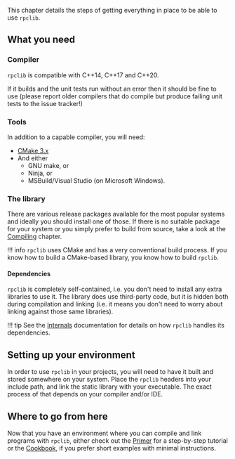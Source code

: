 This chapter details the steps of getting everything in place to be able to use `rpclib`.

## What you need

### Compiler

`rpclib` is compatible with C++14, C++17 and C++20.

If it builds and the unit tests run without an error then it should be fine to use (please report older compilers
that do compile but produce failing unit tests to the issue tracker!)

### Tools

In addition to a capable compiler, you will need:

  * [CMake 3.x](https://cmake.org)
  * And either
      * GNU make, or
      * Ninja, or
      * MSBuild/Visual Studio (on Microsoft Windows).

### The library

There are various release packages available for the most popular systems and ideally you should install one of those. If there is no suitable package for your system or you simply prefer to build from source, take a look at the [Compiling](compiling.md) chapter.

!!! info
    `rpclib` uses CMake and has a very conventional build process. If you know how to build a CMake-based library, you know how to build `rpclib`.

#### Dependencies

`rpclib` is completely self-contained, i.e. you don't need to install any extra libraries to use it. The library does use third-party code, but it is hidden both during compilation and linking (i.e. it means you don't need to worry about linking against those same libraries).

!!! tip
    See the [Internals](internals.md) documentation for details on how `rpclib` handles its dependencies.


## Setting up your environment

In order to use `rpclib` in your projects, you will need to have it built and stored somewhere on your system. Place the `rpclib` headers into your include path, and link the static library with your executable. The exact process of that depends on your compiler and/or IDE.

## Where to go from here

Now that you have an environment where you can compile and link programs with `rpclib`, either
check out the [Primer](primer.md) for a step-by-step tutorial or the [Cookbook](cookbook.md), if you prefer short examples with minimal instructions.

